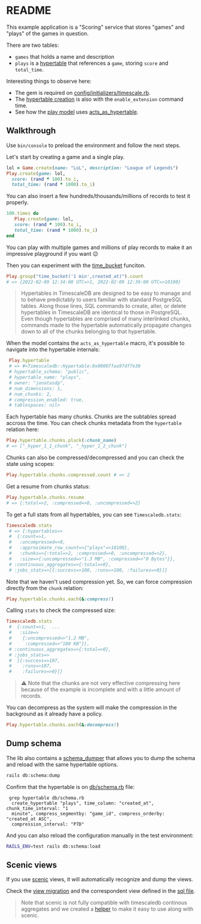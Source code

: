 # README

This example application is a "Scoring" service that stores "games" and "plays" of the games in question.

There are two tables:

* `games` that holds a name and description
* `plays` is a [hypertable][hypertable] that references a `game`, storing `score` and `total_time`.

Interesting things to observe here:

* The gem is required on [config/initializers/timescale.rb](./config/initializers/timescale.rb).
* The [hypertable creation](db/migrate/20220209120910_create_plays.rb) is also with the `enable_extension` command time.
* See how the [play model](app/models/play.rb) uses [acts_as_hypertable](../../lib/timescale/acts_as_hypertable.rb).

## Walkthrough

Use `bin/console` to preload the environment and follow the next steps.

Let's start by creating a game and a single play.

```ruby
lol = Game.create(name: "LoL", description: "League of Legends")
Play.create(game: lol,
  score: (rand * 100).to_i,
  total_time: (rand * 1000).to_i)
```
You can also insert a few hundreds/thousands/millions of records to test it properly.

```ruby
100.times do
   Play.create(game: lol,
   score: (rand * 100).to_i,
   total_time: (rand * 1000).to_i)
end
```

You can play with multiple games and millions of play records to make it an impressive playground if you want :wink:


Then you can experiment with the [time_bucket][time_bucket] funciton.

```ruby
Play.group("time_bucket('1 min',created_at)").count
# => {2022-02-09 12:34:00 UTC=>1, 2022-02-09 12:39:00 UTC=>10100}
```

> Hypertables in TimescaleDB are designed to be easy to manage and to behave predictably to users familiar with standard PostgreSQL tables. Along those lines, SQL commands to create, alter, or delete hypertables in TimescaleDB are identical to those in PostgreSQL. Even though hypertables are comprised of many interlinked chunks, commands made to the hypertable automatically propagate changes down to all of the chunks belonging to that hypertable.

When the model contains the `acts_as_hypertable` macro, it's possible to navigate into the hypertable internals:

```ruby
 Play.hypertable
 # => #<Timescaledb::Hypertable:0x00007faa97df7e30
 # hypertable_schema: "public",
 # hypertable_name: "plays",
 # owner: "jonatasdp",
 # num_dimensions: 1,
 # num_chunks: 2,
 # compression_enabled: true,
 # tablespaces: nil>
```

Each hypertable has many chunks. Chunks are the subtables spread accross the time. You can check chunks metadata from the `hypertable` relation here:

```ruby
Play.hypertable.chunks.pluck(:chunk_name)
# => ["_hyper_1_1_chunk", "_hyper_1_2_chunk"]
```

Chunks can also be compressed/decompressed and you can check the state using scopes:

```ruby
Play.hypertable.chunks.compressed.count # => 2
```

Get a resume from chunks status:

```ruby
Play.hypertable.chunks.resume
# => {:total=>2, :compressed=>0, :uncompressed=>2}
```

To get a full stats from all hypertables, you can see `Timescaledb.stats`:

```ruby
Timescaledb.stats
 # => {:hypertables=>
 #  {:count=>1,
 #   :uncompressed=>0,
 #   :approximate_row_count=>{"plays"=>10100},
 #   :chunks=>{:total=>2, :compressed=>0, :uncompressed=>2},
 #   :size=>{:uncompressed=>"1.3 MB", :compressed=>"0 Bytes"}},
 # :continuous_aggregates=>{:total=>0},
 # :jobs_stats=>[{:success=>100, :runs=>100, :failures=>0}]}
```
Note that we haven't  used compression yet. So, we can force compression directly from the `chunk` relation:

```ruby
Play.hypertable.chunks.each(&:compress!)
```

Calling `stats` to check the compressed size:

```ruby
Timescaledb.stats
 #  {:count=>1,  ...
 #   :size=>
 #    {:uncompressed=>"1.2 MB",
 #     :compressed=>"180 KB"}},
 # :continuous_aggregates=>{:total=>0},
 # :jobs_stats=>
 #  [{:success=>107,
 #    :runs=>107,
 #    :failures=>0}]}
```

> :warning: Note that the chunks are not very effective compressing here because of the example is incomplete and with a little amount of records.

You can decompress as the system will make the compression in the background as it already have a policy.

```ruby
Play.hypertable.chunks.each(&:decompress!)
```

## Dump schema

The lib also contains a [schema_dumper](../../lib/timescale/schema_dumper.rb) that allows you to dump the schema and reload with the same hypertable options.

```bash
rails db:schema:dump
```

Confirm that the hypertable is on [db/schema.rb](db/schema.rb) file:

```
 grep hypertable db/schema.rb
  create_hypertable "plays", time_column: "created_at", chunk_time_interval: "1
  minute", compress_segmentby: "game_id", compress_orderby: "created_at ASC",
  compression_interval: "P7D"
```

And you can also reload the configuration manually in the test environment:

```bash
RAILS_ENV=test rails db:schema:load
```

## Scenic views

If you use [scenic](https://github.com/scenic-views/scenic) views, it will
automatically recognize and dump the views.

Check the [view migration](db/migrate/20220209143347_create_score_per_hours.rb)
and the correspondent view defined in the [sql file](db/views/score_per_hours_v01.sql).

> Note that scenic is not fully compatible with timescaledb continous aggregates
> and we created a [helper](../../lib/timescale/scenic/extension.rb) to make it
> easy to use along with scenic.

[hypertable]: https://docs.timescale.com/timescaledb/latest/how-to-guides/hypertables/
[time_bucket]: https://docs.timescale.com/api/latest/hyperfunctions/time_bucket/

